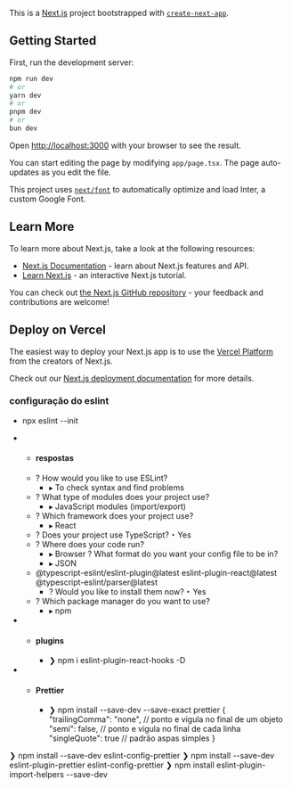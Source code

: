 This is a [Next.js](https://nextjs.org/) project bootstrapped with [`create-next-app`](https://github.com/vercel/next.js/tree/canary/packages/create-next-app).

## Getting Started

First, run the development server:

```bash
npm run dev
# or
yarn dev
# or
pnpm dev
# or
bun dev
```

Open [http://localhost:3000](http://localhost:3000) with your browser to see the result.

You can start editing the page by modifying `app/page.tsx`. The page auto-updates as you edit the file.

This project uses [`next/font`](https://nextjs.org/docs/basic-features/font-optimization) to automatically optimize and load Inter, a custom Google Font.

## Learn More

To learn more about Next.js, take a look at the following resources:

- [Next.js Documentation](https://nextjs.org/docs) - learn about Next.js features and API.
- [Learn Next.js](https://nextjs.org/learn) - an interactive Next.js tutorial.

You can check out [the Next.js GitHub repository](https://github.com/vercel/next.js/) - your feedback and contributions are welcome!

## Deploy on Vercel

The easiest way to deploy your Next.js app is to use the [Vercel Platform](https://vercel.com/new?utm_medium=default-template&filter=next.js&utm_source=create-next-app&utm_campaign=create-next-app-readme) from the creators of Next.js.

Check out our [Next.js deployment documentation](https://nextjs.org/docs/deployment) for more details.

### configuração do eslint
- npx eslint --init
- - #### respostas
  - ? How would you like to use ESLint?
    - ▸ To check syntax and find problems
  - ? What type of modules does your project use?
    - ▸ JavaScript modules (import/export)
  - ? Which framework does your project use?
    - ▸ React
  - ? Does your project use TypeScript? ‣ Yes
  - ? Where does your code run?
    - ▸ Browser
  ? What format do you want your config file to be in?
    - ▸ JSON
  - @typescript-eslint/eslint-plugin@latest eslint-plugin-react@latest @typescript-eslint/parser@latest
    - ? Would you like to install them now? ‣  Yes
  - ? Which package manager do you want to use?
    - ▸ npm
- - #### plugins
    - ❯ npm i eslint-plugin-react-hooks -D

- - #### Prettier
    - ❯ npm install --save-dev --save-exact prettier 
{
  "trailingComma": "none", // ponto e vigula no final de um objeto
  "semi": false, // ponto e vigula no final de cada linha
  "singleQuote": true // padrão aspas simples
}

❯ npm install --save-dev eslint-config-prettier
❯ npm install --save-dev eslint-plugin-prettier eslint-config-prettier
❯ npm install eslint-plugin-import-helpers --save-dev  
